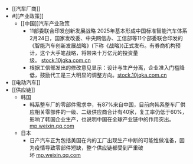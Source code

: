 - [[汽车厂商]]
- #[[产业政策]]
    - [[中国]]汽车产业政策
        - 11部委联合印发创新发展战略 2025年基本形成中国标准智能汽车体系　　2月24日，国家发改委、中央网信办、工信部等11个部委联合印发的《智能汽车创新发展战略》(下称《战略》)正式发布。有券商机构预计，这个大手笔战略，将带来十万亿元的投资量级。 [stock.10jqka.com.cn](http://stock.10jqka.com.cn/20200225/c617787926.shtml)
        - 根据工信部发出的修改意见显示：设计与生产分离，企业准入门槛降低，鼓励代工是三大明显的调整方向。[stock.10jqka.com.cn](http://stock.10jqka.com.cn/20200219/c617611091.shtml)
- [[电动汽车]]
- [[供应链]]
    - 韩国
        - 韩系整车厂的零部件需求中，有87%来自中国，目前向韩系整车厂供应相关零部件的一级、二级供应商合计有40家，复工率仍低于60%，影响了韩国企业生产，也说明中国在全球产业链中的作用突出。[mp.weixin.qq.com](https://mp.weixin.qq.com/s?__biz=MTA3NDI5ODU0MQ==&mid=2655802373&idx=1&sn=1437d221c6adc7593ece2c7ab94c10c6&chksm=738f7dc744f8f4d11751df95a86c7c1eee3e153b3f4bc289a19b04a21afea16a8abffccda8f0)
    - 日本
        - 日产汽车正为包括美国在内的工厂出现生产中断的可能性做准备，因为疫情导致零部件短缺，整个供应链都受到严重破坏 [mp.weixin.qq.com](https://mp.weixin.qq.com/s?__biz=MzAxNDM1NjA1Nw==&mid=2667689636&idx=1&sn=8dcc447090eb0d057c5ce46dcaecc9c7&chksm=81618d92b61604845da96fa26547bdf780b4ab9b2de301ebab4c1ca5cb194995e3e17a35c033)
